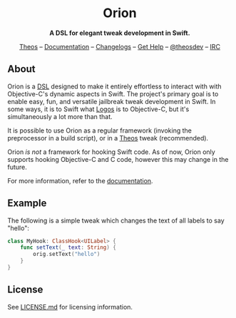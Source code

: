 <h1 align="center">Orion</h1>
<p align="center"><strong>A DSL for elegant tweak development in Swift.</strong></p>
<p align="center">
<a href="https://theos.dev">Theos</a> –
<a href="https://orion.theos.dev">Documentation</a> –
<a href="https://github.com/theos/orion/releases">Changelogs</a> –
<a href="https://github.com/theos/theos/wiki/Help">Get Help</a> –
<a href="https://twitter.com/theosdev">@theosdev</a> –
<a href="https://iphonedevwiki.net/index.php/How_to_use_IRC">IRC</a>
</p>

## About

Orion is a [DSL](https://en.wikipedia.org/wiki/Domain-specific_language) designed to make it entirely effortless to interact with with Objective-C's dynamic aspects in Swift. The project's primary goal is to enable easy, fun, and versatile jailbreak tweak development in Swift. In some ways, it is to Swift what [Logos](https://github.com/theos/logos) is to Objective-C, but it's simultaneously a lot more than that.

It is possible to use Orion as a regular framework (invoking the preprocessor in a build script), or in a [Theos](https://github.com/theos/theos) tweak (recommended).

Orion _is not_ a framework for hooking Swift code. As of now, Orion only supports hooking Objective-C and C code, however this may change in the future.

For more information, refer to the [documentation](https://orion.theos.dev).

## Example

The following is a simple tweak which changes the text of all labels to say "hello":

```swift
class MyHook: ClassHook<UILabel> {
    func setText(_ text: String) {
        orig.setText("hello")
    }
}
```

## License

See [LICENSE.md](https://github.com/theos/orion/blob/master/LICENSE.md) for licensing information.
